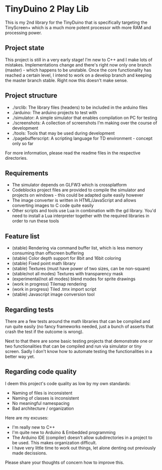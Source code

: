 # TinyDuino 2 Play Lib

This is my 2nd library for the TinyDuino that is specifically targeting
the TinyScreen+ which is a much more potent processor with more RAM and
processing power.

## Project state

This project is still in a very early stage! I'm new to C++ and I make lots of
mistakes. Implementations change and there's right now only one branch (master) - 
which happens to be unstable. Once the core functionality has reached a certain 
level, I intend to work on a develop branch and keeping the master branch stable.
Right now this doesn't make sense.

## Project structure

* ./srclib: The library files (headers) to be included in the arduino files
* ./arduino: The arduino projects to test with
* ./simulator: A simple simulator that enables compilation on PC for testing
* ./screenshots: A collection of screenshots I'm making over the course of development
* ./tools: Tools that may be used during development
* ./pagebufferscript: A scripting language for TD environment - concept only so far

For more information, please read the readme files in the respective directories.

## Requirements

* The simulator depends on GLFW3 which is crossplatform
* Codeblocks project files are provided to compile the simulator and projects on windows - this could be adapted quite easily however
* The image converter is written in HTML/JavaScript and allows converting images to C code quite easily
* Other scripts and tools use Lua in combination with the gd library. You'd need to install a Lua interpreter together with the required libraries in order to run these tools

## Feature list

* (stable) Rendering via command buffer list, which is less memory consuming than offscreen buffering
* (stable) Color depth support for 8bit and 16bit coloring
* (stable) Fixed point math library
* (stable) Textures (must have power of two sizes, can be non-square)
* (stable/not all modes) Textures with transparency mask
* (experimental/not all modes) blend modes for sprite drawings
* (work in progress) Tilemap rendering
* (work in progress) Tiled .tmx import script
* (stable) Javascript image conversion tool

## Regarding tests

There are a few tests around the math libraries that can be compiled and run
quite easily (no fancy frameworks needed, just a bunch of asserts that crash
the test if the outcome is wrong).

Next to that there are some basic testing projects that demonstrate one or two
functionalities that can be compiled and run via simulator or tiny screen. Sadly
I don't know how to automate testing the functionalities in a better way yet.

## Regarding code quality

I deem this project's code quality as low by my own standards:

* Naming of files is inconsistent
* Naming of classes is inconsistent
* No meaningful namespacing
* Bad architecture / organization

Here are my excuses:

* I'm really new to C++
* I'm quite new to Arduino & Embedded programming
* The Arduino IDE (compiler) doesn't allow subdirectories in a project to be used. This makes organization difficult. 
* I have very little time to work out things, let alone denting out previously made decissions.

Please share your thoughts of concern how to improve this. 